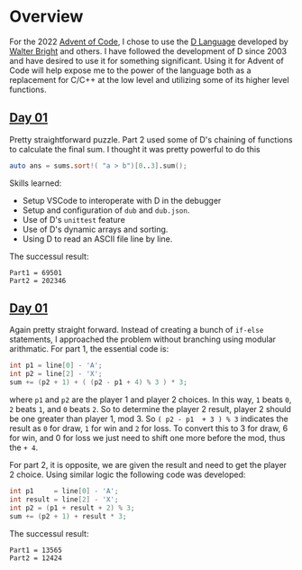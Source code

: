 # Overview

For the 2022 [Advent of Code](https://adventofcode.com/), I chose to use the [D Language](https://dlang.org/)
developed by [Walter Bright](https://en.wikipedia.org/wiki/Walter_Bright) and others.  I have followed the
development of D since 2003 and have desired to use it for something significant.  Using it for Advent of Code
will help expose me to the power of the language both as a replacement for C/C++ at the low level and
utilizing some of its higher level functions.  

## [Day 01](https://adventofcode.com/2022/day/1)

Pretty straightforward puzzle.  Part 2 used some of D's chaining of functions to calculate the final sum.
I thought it was pretty powerful to do this

```d
auto ans = sums.sort!( "a > b")[0..3].sum();
```

Skills learned:
* Setup VSCode to interoperate with D in the debugger
* Setup and configuration of `dub` and `dub.json`.
* Use of D's `unittest` feature
* Use of D's dynamic arrays and sorting.
* Using D to read an ASCII file line by line.

The successul result:
```
Part1 = 69501
Part2 = 202346
```

## [Day 01](https://adventofcode.com/2022/day/1)

Again pretty straight forward.  Instead of creating a bunch of `if-else` statements, 
I approached the problem without branching using modular arithmatic.  For part 1, the 
essential code is:

```d
int p1 = line[0] - 'A';
int p2 = line[2] - 'X';
sum += (p2 + 1) + ( (p2 - p1 + 4) % 3 ) * 3;
```
where `p1` and `p2` are the player 1 and player 2 choices. In this way, `1` beats `0`, `2` beats `1`, and `0` beats `2`.
So to determine the player 2 result, player 2 should be one greater than player 1, mod 3.  So `( p2 - p1  + 3 ) % 3` 
indicates the result as `0` for draw, `1` for win and `2` for loss.  To convert this to 3 for draw, 6 for win, and 0 for loss we just need to shift one more before the mod, thus the `+ 4`.

For part 2, it is opposite, we are given the result and need to get the player 2 choice.  Using similar logic
the following code was developed:

```d
int p1     = line[0] - 'A';
int result = line[2] - 'X';
int p2 = (p1 + result + 2) % 3;
sum += (p2 + 1) + result * 3;
```

The successul result:
```
Part1 = 13565
Part2 = 12424
```